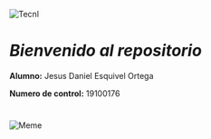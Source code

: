 ![Tecnl](https://lh3.googleusercontent.com/proxy/oHJqCIc-vjFAlQoxvEtjbrTNvi1d5W5aCWEMWigUPpn6Bpzd-5L-Mv-5l4qOfDBF7CkhJICR33altXhu6r9x_841m8sndaTswquYWXzwxHiDXW7tOvdegnmPmXh1ku_hPC2sy0ddcyurScSeGKjlCw)
# *Bienvenido al repositorio*
**Alumno:** Jesus Daniel Esquivel Ortega

**Numero de control:** 19100176
#   
![Meme](https://www.unionyucatan.mx/sites/default/files/styles/galeria/public/memes-dia-ingeniero-2019-1-julio.jpg?itok=CqueucjQ)
